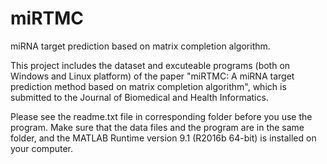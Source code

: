 # miRTMC
miRNA target prediction based on matrix completion algorithm.

This project includes the dataset and excuteable programs (both on Windows and Linux platform) of the paper "miRTMC: A miRNA target prediction method based on matrix completion algorithm", which is submitted to the Journal of Biomedical and Health Informatics.

Please see the readme.txt file in corresponding folder before you use the program. Make sure that the data files and the program are in the same folder, and the MATLAB Runtime version 9.1 (R2016b 64-bit) is installed on your computer.

